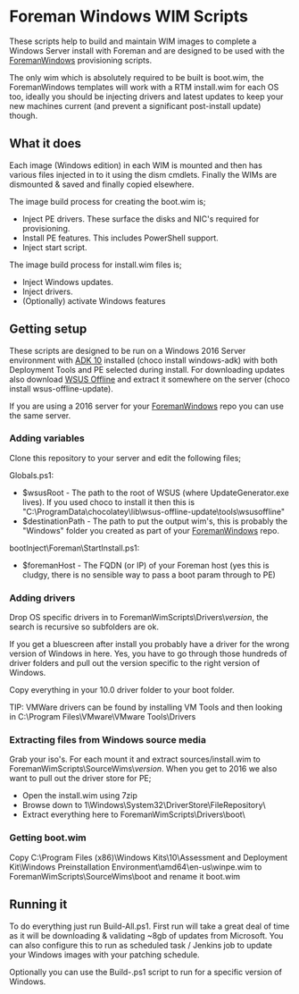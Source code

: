 # Foreman Windows WIM Scripts

These scripts help to build and maintain WIM images to complete a Windows Server install with Foreman and are designed to be used with the [ForemanWindows](https://github.com/LiamLeane/ForemanWindows) provisioning scripts.

The only wim which is absolutely required to be built is boot.wim, the ForemanWindows templates will work with a RTM install.wim for each OS too, ideally you should be injecting drivers and latest updates to keep your new machines current (and prevent a significant post-install update) though.

## What it does

Each image (Windows edition) in each WIM is mounted and then has various files injected in to it using the dism cmdlets. Finally the WIMs are dismounted & saved and finally copied elsewhere.

The image build process for creating the boot.wim is;
* Inject PE drivers. These surface the disks and NIC's required for provisioning.
* Install PE features. This includes PowerShell support.
* Inject start script.

The image build process for install.wim files is;
* Inject Windows updates.
* Inject drivers.
* (Optionally) activate Windows features

## Getting setup

These scripts are designed to be run on a Windows 2016 Server environment with [ADK 10](https://msdn.microsoft.com/en-us/windows/hardware/dn913721.aspx) installed (choco install windows-adk) with both Deployment Tools and PE selected during install. For downloading updates also download [WSUS Offline](http://download.wsusoffline.net/) and extract it somewhere on the server (choco install wsus-offline-update).

If you are using a 2016 server for your [ForemanWindows](https://github.com/LiamLeane/ForemanWindows) repo you can use the same server.

### Adding variables

Clone this repository to your server and edit the following files;

Globals.ps1:
* $wsusRoot - The path to the root of WSUS (where UpdateGenerator.exe lives). If you used choco to install it then this is "C:\ProgramData\chocolatey\lib\wsus-offline-update\tools\wsusoffline"
* $destinationPath - The path to put the output wim's, this is probably the "Windows" folder you created as part of your [ForemanWindows](https://github.com/LiamLeane/ForemanWindows) repo.
 
bootInject\Foreman\StartInstall.ps1:
* $foremanHost - The FQDN (or IP) of your Foreman host (yes this is cludgy, there is no sensible way to pass a boot param through to PE)
 
### Adding drivers

Drop OS specific drivers in to ForemanWimScripts\Drivers\\*version*, the search is recursive so subfolders are ok.

If you get a bluescreen after install you probably have a driver for the wrong version of Windows in here. Yes, you have to go through those hundreds of driver folders and pull out the version specific to the right version of Windows.

Copy everything in your 10.0 driver folder to your boot folder.

TIP: VMWare drivers can be found by installing VM Tools and then looking in C:\Program Files\VMware\VMware Tools\Drivers

### Extracting files from Windows source media

Grab your iso's. For each mount it and extract sources/install.wim to ForemanWimScripts\SourceWims\\*version*.
When you get to 2016 we also want to pull out the driver store for PE;
* Open the install.wim using 7zip
* Browse down to 1\Windows\System32\DriverStore\FileRepository\
* Extract everything here to ForemanWimScripts\Drivers\boot\

### Getting boot.wim

Copy C:\Program Files (x86)\Windows Kits\10\Assessment and Deployment Kit\Windows Preinstallation Environment\amd64\en-us\winpe.wim to ForemanWimScripts\SourceWims\boot and rename it boot.wim

## Running it

To do everything just run Build-All.ps1. First run will take a great deal of time as it will be downloading & validating ~8gb of updates from Microsoft. You can also configure this to run as scheduled task / Jenkins job to update your Windows images with your patching schedule.

Optionally you can use the Build-<version>.ps1 script to run for a specific version of Windows.